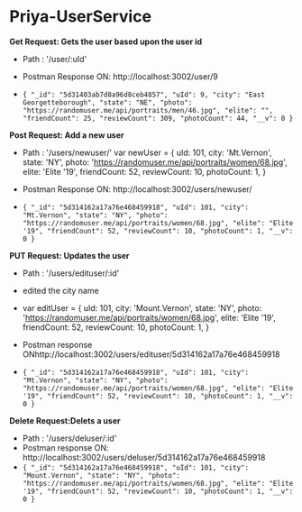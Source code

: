 # Priya-UserService

**Get Request: Gets the user based upon the user id**
- Path : '/user/:uId'
- Postman Response ON: http://localhost:3002/user/9

- `{
    "_id": "5d31403ab7d8a96d8ceb4857",
    "uId": 9,
    "city": "East Georgetteborough",
    "state": "NE",
    "photo": "https://randomuser.me/api/portraits/men/46.jpg",
    "elite": "",
    "friendCount": 25,
    "reviewCount": 309,
    "photoCount": 44,
    "__v": 0
}`

**Post Request: Add a new user**
- Path :  '/users/newuser/'
  var newUser = {
    uId: 101,
    city: 'Mt.Vernon',
    state: 'NY',
    photo: 'https://randomuser.me/api/portraits/women/68.jpg',
    elite: 'Elite \'19',
    friendCount: 52,
    reviewCount: 10,
    photoCount: 1,
  }

- Postman Response  ON: http://localhost:3002/users/newuser/
- `{
    "_id": "5d314162a17a76e468459918",
    "uId": 101,
    "city": "Mt.Vernon",
    "state": "NY",
    "photo": "https://randomuser.me/api/portraits/women/68.jpg",
    "elite": "Elite '19",
    "friendCount": 52,
    "reviewCount": 10,
    "photoCount": 1,
    "__v": 0
}`

**PUT Request: Updates the user**
- Path :  '/users/edituser/:id'
- edited the city name
- var editUser = {
    uId: 101,
    city: 'Mount.Vernon',
    state: 'NY',
    photo: 'https://randomuser.me/api/portraits/women/68.jpg',
    elite: 'Elite \'19',
    friendCount: 52,
    reviewCount: 10,
    photoCount: 1,
  }
- Postman response ONhttp://localhost:3002/users/edituser/5d314162a17a76e468459918

- `{
    "_id": "5d314162a17a76e468459918",
    "uId": 101,
    "city": "Mt.Vernon",
    "state": "NY",
    "photo": "https://randomuser.me/api/portraits/women/68.jpg",
    "elite": "Elite '19",
    "friendCount": 52,
    "reviewCount": 10,
    "photoCount": 1,
    "__v": 0
}`

**Delete Request:Delets a user** 
- Path :  '/users/deluser/:id'
- Postman response ON: http://localhost:3002/users/deluser/5d314162a17a76e468459918
- `{
    "_id": "5d314162a17a76e468459918",
    "uId": 101,
    "city": "Mount.Vernon",
    "state": "NY",
    "photo": "https://randomuser.me/api/portraits/women/68.jpg",
    "elite": "Elite '19",
    "friendCount": 52,
    "reviewCount": 10,
    "photoCount": 1,
    "__v": 0
}
`

